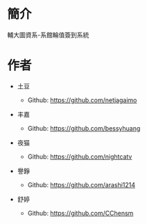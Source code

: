 # 簡介
輔大圖資系-系館輪值簽到系統

# 作者
* 土豆
  * Github: https://github.com/netjagaimo

* 丰嘉
  * Github: https://github.com/bessyhuang

* 夜猫
  * Github: https://github.com/nightcatv

* 譽錚
  * Github: https://github.com/arashi1214

* 舒婷
  * Github: https://github.com/CChensm